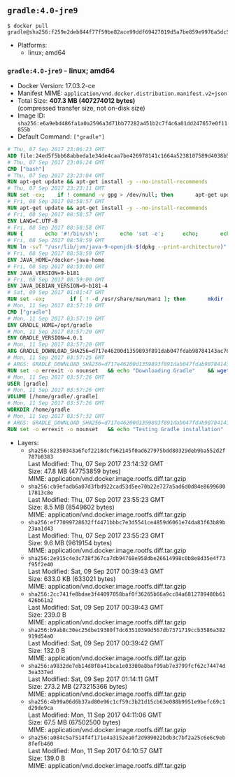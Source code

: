 ## `gradle:4.0-jre9`

```console
$ docker pull gradle@sha256:f259e2deb844f77f59be82ace99ddf69427019d5a7be859e9976a5dc5a22265e
```

-	Platforms:
	-	linux; amd64

### `gradle:4.0-jre9` - linux; amd64

-	Docker Version: 17.03.2-ce
-	Manifest MIME: `application/vnd.docker.distribution.manifest.v2+json`
-	Total Size: **407.3 MB (407274012 bytes)**  
	(compressed transfer size, not on-disk size)
-	Image ID: `sha256:e6a9ebd486fa1a0a2596a3d71bb77282a451b2c7f4c6a01dd247657e0f11855b`
-	Default Command: `["gradle"]`

```dockerfile
# Thu, 07 Sep 2017 23:06:23 GMT
ADD file:24ed5f5bb68abbeda1e34de4caa7be426978141c1664a5238107589d4038b5b0 in / 
# Thu, 07 Sep 2017 23:06:24 GMT
CMD ["bash"]
# Thu, 07 Sep 2017 23:23:04 GMT
RUN apt-get update && apt-get install -y --no-install-recommends 		ca-certificates 		curl 		wget 	&& rm -rf /var/lib/apt/lists/*
# Thu, 07 Sep 2017 23:23:11 GMT
RUN set -ex; 	if ! command -v gpg > /dev/null; then 		apt-get update; 		apt-get install -y --no-install-recommends 			gnupg2 			dirmngr 		; 		rm -rf /var/lib/apt/lists/*; 	fi
# Fri, 08 Sep 2017 08:58:57 GMT
RUN apt-get update && apt-get install -y --no-install-recommends 		bzip2 		unzip 		xz-utils 	&& rm -rf /var/lib/apt/lists/*
# Fri, 08 Sep 2017 08:58:57 GMT
ENV LANG=C.UTF-8
# Fri, 08 Sep 2017 08:58:58 GMT
RUN { 		echo '#!/bin/sh'; 		echo 'set -e'; 		echo; 		echo 'dirname "$(dirname "$(readlink -f "$(which javac || which java)")")"'; 	} > /usr/local/bin/docker-java-home 	&& chmod +x /usr/local/bin/docker-java-home
# Fri, 08 Sep 2017 08:58:59 GMT
RUN ln -svT "/usr/lib/jvm/java-9-openjdk-$(dpkg --print-architecture)" /docker-java-home
# Fri, 08 Sep 2017 08:58:59 GMT
ENV JAVA_HOME=/docker-java-home
# Fri, 08 Sep 2017 08:59:00 GMT
ENV JAVA_VERSION=9-b181
# Fri, 08 Sep 2017 08:59:00 GMT
ENV JAVA_DEBIAN_VERSION=9~b181-4
# Sat, 09 Sep 2017 01:01:47 GMT
RUN set -ex; 		if [ ! -d /usr/share/man/man1 ]; then 		mkdir -p /usr/share/man/man1; 	fi; 		apt-get update; 	apt-get install -y 		openjdk-9-jre="$JAVA_DEBIAN_VERSION" 	; 	rm -rf /var/lib/apt/lists/*; 		[ "$(readlink -f "$JAVA_HOME")" = "$(docker-java-home)" ]; 		update-alternatives --get-selections | awk -v home="$(readlink -f "$JAVA_HOME")" 'index($3, home) == 1 { $2 = "manual"; print | "update-alternatives --set-selections" }'; 	update-alternatives --query java | grep -q 'Status: manual'
# Mon, 11 Sep 2017 03:57:19 GMT
CMD ["gradle"]
# Mon, 11 Sep 2017 03:57:19 GMT
ENV GRADLE_HOME=/opt/gradle
# Mon, 11 Sep 2017 03:57:20 GMT
ENV GRADLE_VERSION=4.0.1
# Mon, 11 Sep 2017 03:57:20 GMT
ARG GRADLE_DOWNLOAD_SHA256=d717e46200d1359893f891dab047fdab98784143ac76861b53c50dbd03b44fd4
# Mon, 11 Sep 2017 03:57:25 GMT
# ARGS: GRADLE_DOWNLOAD_SHA256=d717e46200d1359893f891dab047fdab98784143ac76861b53c50dbd03b44fd4
RUN set -o errexit -o nounset 	&& echo "Downloading Gradle" 	&& wget --no-verbose --output-document=gradle.zip "https://services.gradle.org/distributions/gradle-${GRADLE_VERSION}-bin.zip" 		&& echo "Checking download hash" 	&& echo "${GRADLE_DOWNLOAD_SHA256} *gradle.zip" | sha256sum --check - 		&& echo "Installing Gradle" 	&& unzip gradle.zip 	&& rm gradle.zip 	&& mv "gradle-${GRADLE_VERSION}" "${GRADLE_HOME}/" 	&& ln --symbolic "${GRADLE_HOME}/bin/gradle" /usr/bin/gradle 		&& echo "Adding gradle user and group" 	&& groupadd --system --gid 1000 gradle 	&& useradd --system --gid gradle --uid 1000 --shell /bin/bash --create-home gradle 	&& mkdir /home/gradle/.gradle 	&& chown --recursive gradle:gradle /home/gradle
# Mon, 11 Sep 2017 03:57:26 GMT
USER [gradle]
# Mon, 11 Sep 2017 03:57:26 GMT
VOLUME [/home/gradle/.gradle]
# Mon, 11 Sep 2017 03:57:26 GMT
WORKDIR /home/gradle
# Mon, 11 Sep 2017 03:57:32 GMT
# ARGS: GRADLE_DOWNLOAD_SHA256=d717e46200d1359893f891dab047fdab98784143ac76861b53c50dbd03b44fd4
RUN set -o errexit -o nounset 	&& echo "Testing Gradle installation" 	&& gradle --version
```

-	Layers:
	-	`sha256:82350343a6fef2218dcf962145f0ad627975bdd80329deb9ba552d2f787b0383`  
		Last Modified: Thu, 07 Sep 2017 23:14:32 GMT  
		Size: 47.8 MB (47753859 bytes)  
		MIME: application/vnd.docker.image.rootfs.diff.tar.gzip
	-	`sha256:cb9efadb6a07d3fbd922cad53d5ee70b22e727a5ad6d0d84e869960017813c8e`  
		Last Modified: Thu, 07 Sep 2017 23:55:23 GMT  
		Size: 8.5 MB (8549602 bytes)  
		MIME: application/vnd.docker.image.rootfs.diff.tar.gzip
	-	`sha256:ef77099728632ff4471bbbc7e3d5541ce4859d6061e74da83f63b89b23aa1d43`  
		Last Modified: Thu, 07 Sep 2017 23:55:23 GMT  
		Size: 9.6 MB (9619154 bytes)  
		MIME: application/vnd.docker.image.rootfs.diff.tar.gzip
	-	`sha256:2e915c4e3c738f367ca7db94768e958dbe26614998c0b8e8d35e4f73f95f2e40`  
		Last Modified: Sat, 09 Sep 2017 00:39:43 GMT  
		Size: 633.0 KB (633021 bytes)  
		MIME: application/vnd.docker.image.rootfs.diff.tar.gzip
	-	`sha256:2cc741fe8bdae3f44097058baf0f36265b66a9cc84a6812789480b61426b61a2`  
		Last Modified: Sat, 09 Sep 2017 00:39:43 GMT  
		Size: 239.0 B  
		MIME: application/vnd.docker.image.rootfs.diff.tar.gzip
	-	`sha256:b9ab8c30ec25dbe19380f7dc63510390d567db7371719ccb3586a382919d54a0`  
		Last Modified: Sat, 09 Sep 2017 00:39:42 GMT  
		Size: 132.0 B  
		MIME: application/vnd.docker.image.rootfs.diff.tar.gzip
	-	`sha256:a9832de7eb14d8f8a41bca1e03300a8baf99ab7e3799fcf62c74474d3ea337ed`  
		Last Modified: Sat, 09 Sep 2017 01:14:11 GMT  
		Size: 273.2 MB (273215366 bytes)  
		MIME: application/vnd.docker.image.rootfs.diff.tar.gzip
	-	`sha256:4b99a06d6b37ad80e96c1cf59c3b21d15cb63e088b9951e9befc69c1d29de9ca`  
		Last Modified: Mon, 11 Sep 2017 04:11:06 GMT  
		Size: 67.5 MB (67502500 bytes)  
		MIME: application/vnd.docker.image.rootfs.diff.tar.gzip
	-	`sha256:a084c5a7514f4f171e4a3152ea0f2d989022bdb3c7bf2a25c6e6c9eb8fefb460`  
		Last Modified: Mon, 11 Sep 2017 04:10:57 GMT  
		Size: 139.0 B  
		MIME: application/vnd.docker.image.rootfs.diff.tar.gzip
